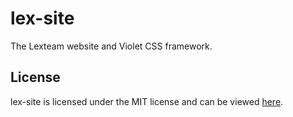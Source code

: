 lex-site
========

The Lexteam website and Violet CSS framework.

## License

lex-site is licensed under the MIT license and can be viewed [here](LICENSE.txt).
